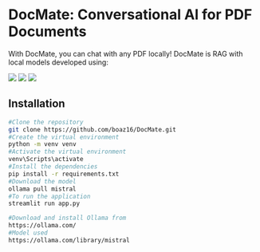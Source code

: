 # DocMate: Conversational AI for PDF Documents

With DocMate, you can chat with any PDF locally! DocMate is RAG with local models developed using:

[![](https://img.shields.io/badge/Ollama-blue)](https://ollama.com/)
[![](https://img.shields.io/badge/Streamlit-orange)](https://streamlit.io/)
[![](https://img.shields.io/badge/Langchain-green)](https://www.langchain.com/)





## Installation

```bash
#Clone the repository
git clone https://github.com/boaz16/DocMate.git
#Create the virtual environment
python -m venv venv
#Activate the virtual environment
venv\Scripts\activate
#Install the dependencies
pip install -r requirements.txt
#Download the model
ollama pull mistral
#To run the application
streamlit run app.py
```

```bash
#Download and install Ollama from
https://ollama.com/
#Model used
https://ollama.com/library/mistral

